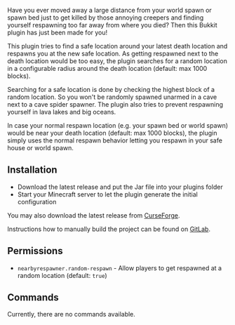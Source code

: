 Have you ever moved away a large distance from your world spawn or spawn bed just to get killed by those annoying creepers and finding yourself respawning too far away from where you died? Then this Bukkit plugin has just been made for you!

This plugin tries to find a safe location around your latest death location and respawns you at the new safe location. As getting respawned next to the death location would be too easy, the plugin searches for a random location in a configurable radius around the death location (default: max 1000 blocks).

Searching for a safe location is done by checking the highest block of a random location. So you won't be randomly spawned unarmed in a cave next to a cave spider spawner. The plugin also tries to prevent respawning yourself in lava lakes and big oceans.

In case your normal respawn location (e.g. your spawn bed or world spawn) would be near your death location (default: max 1000 blocks), the plugin simply uses the normal respawn behavior letting you respawn in your safe house or world spawn.

## Installation

* Download the latest release and put the Jar file into your plugins folder
* Start your Minecraft server to let the plugin generate the initial configuration

You may also download the latest release from [CurseForge](https://www.curseforge.com/minecraft/bukkit-plugins/nearbyrespawner).

Instructions how to manually build the project can be found on [GitLab](https://gitlab.com/Programie/NearbyRespawner).

## Permissions

* `nearbyrespawner.random-respawn` - Allow players to get respawned at a random location (default: `true`)

## Commands

Currently, there are no commands available.